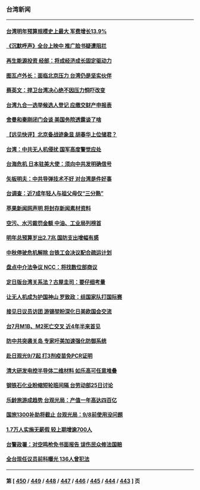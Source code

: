 ### 台湾新闻
---
#### [台湾明年预算规模史上最大 军费增长13.9%](../../pages/ncid1349361/n13809709.md) 
#### [《沉默呼声》全台上映中 推广脸书疑遭阻拦](../../pages/ncid1349361/n13809791.md) 
#### [再生能源投资 经部：将成经济成长固定驱动力](../../pages/ncid1349361/n13809760.md) 
#### [图瓦卢外长：面临北京压力 台湾仍是坚实伙伴](../../pages/ncid1349361/n13809714.md) 
#### [蔡英文：捍卫台湾决心绝不因压力恫吓改变](../../pages/ncid1349361/n13809665.md) 
#### [台湾九合一选举候选人登记 应缴交财产申报表](../../pages/ncid1349361/n13809528.md) 
#### [舍曼和秦刚闭门会谈 美国务院透露谈了啥](../../pages/ncid1349361/n13809463.md) 
#### [【远见快评】北京备战迹象显 胡春华上位储君？](../../pages/ncid1349361/n13809399.md) 
#### [台湾：中共无人机侵扰 国军高度警觉应处](../../pages/ncid1349361/n13809026.md) 
#### [台海危机 日本驻美大使：须向中共发明确信号](../../pages/ncid1349361/n13809271.md) 
#### [矢板明夫：中共导弹技术不好 对台湾是件好事](../../pages/ncid1349361/n13808945.md) 
#### [台调查：近7成年轻人与祖父母仅“三分熟”](../../pages/ncid1349361/n13809226.md) 
#### [苹果新闻网声明 将封存新闻素材资料](../../pages/ncid1349361/n13809219.md) 
#### [空污、水污裁罚金额 中油、工业局列榜首](../../pages/ncid1349361/n13809221.md) 
#### [明年总预算岁出2.7兆 国防支出增幅有感](../../pages/ncid1349361/n13809220.md) 
#### [中秋停驶危机解除 台铁工会决议配合疏运计划](../../pages/ncid1349361/n13809229.md) 
#### [盘点中介法争议 NCC：将找数位部商议](../../pages/ncid1349361/n13809228.md) 
#### [定日版台湾关系法？古屋圭司：要仔细考量](../../pages/ncid1349361/n13809199.md) 
#### [让无人机成为护国神山 罗致政：组国家队打国际赛](../../pages/ncid1349361/n13809200.md) 
#### [接见日议员访团 游锡堃盼深化日美欧国会交流](../../pages/ncid1349361/n13809195.md) 
#### [台7月M1B、M2死亡交叉 近4年半来首见](../../pages/ncid1349361/n13809192.md) 
#### [防中共突袭关岛 专家吁美加速强化防御系统](../../pages/ncid1349361/n13809190.md) 
#### [赴日观光9/7起 打3剂疫苗免PCR证明](../../pages/ncid1349361/n13809188.md) 
#### [清大研发电控半导体二维材料 如乐高可任意堆叠](../../pages/ncid1349361/n13809208.md) 
#### [钢铁石化业盼缩短轮班间隔 台劳动部25日讨论](../../pages/ncid1349361/n13809145.md) 
#### [乐龄旅游成趋势 台观光局：产值一年高达四百亿](../../pages/ncid1349361/n13809146.md) 
#### [国旅1300补助将截止 台观光局：9/8前使用没问题](../../pages/ncid1349361/n13809149.md) 
#### [1.7万人实施无薪假 较上期增逾700人](../../pages/ncid1349361/n13809148.md) 
#### [台警政署：对空鸣枪免书面报告 误伤民众修法国赔](../../pages/ncid1349361/n13809089.md) 
#### [全台现任议员前科曝光  136人曾犯法](../../pages/ncid1349361/n13809113.md) 

---
#### 第 [ [450](./450.md) / [449](./449.md) / [448](./448.md) / [447](./447.md) / [446](./446.md) / [445](./445.md) / [444](./444.md) / [443](./443.md) ] 页
